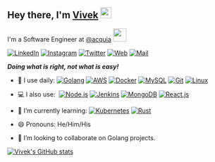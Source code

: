 ## Hey there, I'm [Vivek](https://vivek.sh/)  <img src="https://media.giphy.com/media/hvRJCLFzcasrR4ia7z/giphy.gif" width="25px">

I'm a Software Engineer
at [@acquia](https://github.com/acquia) <img src="https://media.giphy.com/media/WUlplcMpOCEmTGBtBW/giphy.gif" width="30">

[![LinkedIn](https://img.shields.io/badge/LinkedIn-0A66C2?style=flat-square&logo=linkedin&logoColor=white)](https://www.linkedin.com/in/its-vivek-kumar/)
[![Instagram](https://img.shields.io/badge/Instagram-E4405F?style=flat-square&logo=instagram&logoColor=white)](https://www.instagram.com/_vivek26/)
[![Twitter](https://img.shields.io/badge/Twitter-1DA1F2?style=flat-square&logo=twitter&logoColor=white)](https://twitter.com/intent/follow?screen_name=vkmr26)
[![Web](https://img.shields.io/badge/Web-F38020?style=flat-square&logo=googlecloud&logoColor=white)](https://vivek.sh/)
[![Mail](https://img.shields.io/badge/Email-EA4335?style=flat-square&logo=gmail&logoColor=white)](mailto:vivek.26@outlook.com)

_**Doing what is right, not what is easy!**_

- 🚀 I use daily:
  [![Golang](https://img.shields.io/badge/Golang-00ADD8?style=flat-square&logo=go&logoColor=white)](https://golang.org/)
  [![AWS](https://img.shields.io/badge/AWS-FF9900?style=flat-square&logo=amazonaws&logoColor=black)](https://aws.amazon.com/)
  [![Docker](https://img.shields.io/badge/Docker-2496ED?style=flat-square&logo=docker&logoColor=white)](https://www.docker.com/)
  [![MySQL](https://img.shields.io/badge/PostgreSQL-4169E1?style=flat-square&logo=postgresql&logoColor=white)](https://www.postgresql.org/)
  [![Git](https://img.shields.io/badge/Git-F05032?style=flat-square&logo=git&logoColor=white)](https://git-scm.com/)
  [![Linux](https://img.shields.io/badge/Linux-FCC624?style=flat-square&logo=git&logoColor=white)](https://www.linux.org/)

- 💻 I also use:&nbsp;
  [![Node.js](https://img.shields.io/badge/Node.js-339933?style=flat-square&logo=node.js&logoColor=white)](https://nodejs.org/en/)
  [![Jenkins](https://img.shields.io/badge/Jenkins-D24939?style=flat-square&logo=jenkins&logoColor=white)](https://www.jenkins.io/)
  [![MongoDB](https://img.shields.io/badge/MongoDB-47A248?style=flat-square&logo=mongodb&logoColor=white)](https://www.mongodb.com/)
  [![React.js](https://img.shields.io/badge/React.js-61DAFB?style=flat-square&logo=react&logoColor=white)](https://reactjs.org/)

- 🌱 I’m currently learning:
  [![Kubernetes](https://img.shields.io/badge/Kubernetes-326CE5?style=flat-square&logo=kubernetes&logoColor=white)](https://kubernetes.io/)
  [![Rust](https://img.shields.io/badge/Rust-B7410E?style=flat-square&logo=rust&logoColor=white)](https://www.rust-lang.org/)

- 😄 Pronouns: He/Him/His

- 👯 I’m looking to collaborate on Golang projects.

[![Vivek's GitHub stats](https://github-readme-stats.vercel.app/api?username=vivek-26&count_private=true&show_icons=true&theme=merko)](https://github.com/anuraghazra/github-readme-stats)
